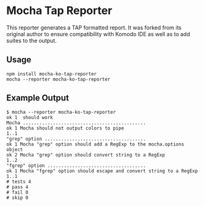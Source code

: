 Mocha Tap Reporter
======================

This reporter generates a TAP formatted report. It was forked from its original
author to ensure compatibility with Komodo IDE as well as to add suites to the
output.

Usage
-------
```
npm install mocha-ko-tap-reporter
mocha --reporter mocha-ko-tap-reporter
```

Example Output
-------------
```
$ mocha --reporter mocha-ko-tap-reporter
ok 1  should work
Mocha .............................................
ok 1 Mocha should not output colors to pipe
1..1
"grep" option .....................................
ok 1 Mocha "grep" option should add a RegExp to the mocha.options object
ok 2 Mocha "grep" option should convert string to a RegExp
1..2
"fgrep" option ....................................
ok 1 Mocha "fgrep" option should escape and convert string to a RegExp
1..1
# tests 4
# pass 4
# fail 0
# skip 0
```
